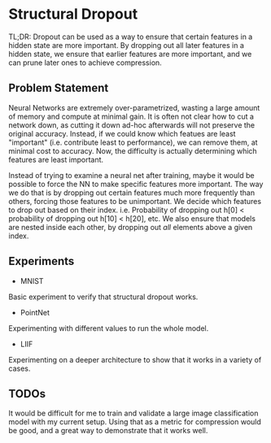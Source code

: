 # Structural Dropout

TL;DR: Dropout can be used as a way to ensure that certain features in a hidden state are more
important. By dropping out all later features in a hidden state, we ensure that earlier features
are more important, and we can prune later ones to achieve compression.

## Problem Statement

Neural Networks are extremely over-parametrized, wasting a large amount of memory and compute at
minimal gain. It is often not clear how to cut a network down, as cutting it down ad-hoc
afterwards will not preserve the original accuracy. Instead, if we could know which featues are
least "important" (i.e. contribute least to performance), we can remove them, at minimal cost to
accuracy. Now, the difficulty is actually determining which features are least important.

Instead of trying to examine a neural net after training, maybe it would be possible to force
the NN to make specific features more important. The way we do that is by dropping out certain
features much more frequently than others, forcing those features to be unimportant. We decide
which features to drop out based on their index. i.e. Probability of dropping out h[0] <
probability of dropping out h[10] < h[20], etc. We also ensure that models are nested inside
each other, by dropping out _all_ elements above a given index.

## Experiments

- MNIST

Basic experiment to verify that structural dropout works.

- PointNet

Experimenting with different values to run the whole model.

- LIIF

Experimenting on a deeper architecture to show that it works in a variety of cases.

## TODOs

It would be difficult for me to train and validate a large image classification model with my
current setup. Using that as a metric for compression would be good, and a great way to
demonstrate that it works well.
